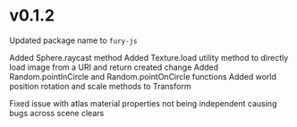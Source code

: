 # v0.1.2

Updated package name to `fury-js`

Added Sphere.raycast method
Added Texture.load utility method to directly load image from a URI and return created change
Added Random.pointInCircle and Random.pointOnCircle functions
Added world position rotation and scale methods to Transform

Fixed issue with atlas material properties not being independent causing bugs across scene clears
